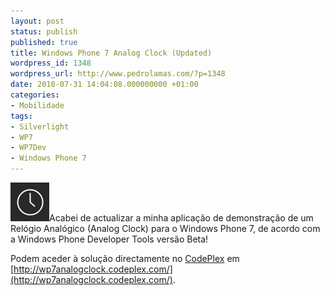 ```yaml
---
layout: post
status: publish
published: true
title: Windows Phone 7 Analog Clock (Updated)
wordpress_id: 1348
wordpress_url: http://www.pedrolamas.com/?p=1348
date: 2010-07-31 14:04:08.000000000 +01:00
categories:
- Mobilidade
tags:
- Silverlight
- WP7
- WP7Dev
- Windows Phone 7
---
```

[![](/wp-content/uploads/2010/07/ApplicationIcon.png "Windows Phone 7 Analog Clock")](http://wp7analogclock.codeplex.com/)Acabei de actualizar a minha aplicação de demonstração de um Relógio Analógico (Analog Clock) para o Windows Phone 7, de acordo com a Windows Phone Developer Tools versão Beta!

Podem aceder à solução directamente no [CodePlex](http://www.codeplex.com/) em [http://wp7analogclock.codeplex.com/](http://wp7analogclock.codeplex.com/).
